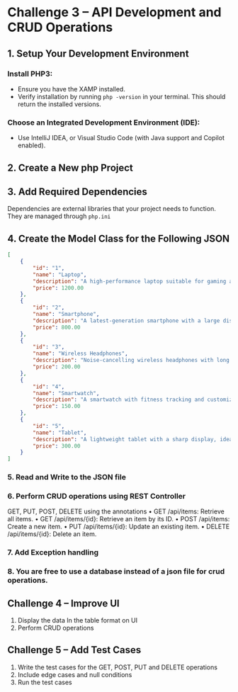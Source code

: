 # Challenge 3 – API Development and CRUD Operations

## 1. Setup Your Development Environment

### Install PHP3:
- Ensure you have the XAMP installed.
- Verify installation by running `php -version` in your terminal. This should return the installed versions.

### Choose an Integrated Development Environment (IDE):
- Use IntelliJ IDEA, or Visual Studio Code (with Java support and Copilot enabled).

## 2. Create a New php Project

## 3. Add Required Dependencies
Dependencies are external libraries that your project needs to function. They are managed through `php.ini`

## 4. Create the Model Class for the Following JSON

```json
[
    {
        "id": "1",
        "name": "Laptop",
        "description": "A high-performance laptop suitable for gaming and work.",
        "price": 1200.00
    },
    {
        "id": "2",
        "name": "Smartphone",
        "description": "A latest-generation smartphone with a large display and powerful camera.",
        "price": 800.00
    },
    {
        "id": "3",
        "name": "Wireless Headphones",
        "description": "Noise-cancelling wireless headphones with long battery life.",
        "price": 200.00
    },
    {
        "id": "4",
        "name": "Smartwatch",
        "description": "A smartwatch with fitness tracking and customizable watch faces.",
        "price": 150.00
    },
    {
        "id": "5",
        "name": "Tablet",
        "description": "A lightweight tablet with a sharp display, ideal for reading and browsing.",
        "price": 300.00
    }
]
```
### 5. Read and Write to the JSON file 
### 6. Perform CRUD operations using REST Controller 
GET, PUT, POST, DELETE using the annotations 
•	GET /api/items: Retrieve all items. 
•	GET /api/items/{id}: Retrieve an item by its ID. 
•	POST /api/items: Create a new item. 
•	PUT /api/items/{id}: Update an existing item. 
•	DELETE /api/items/{id}: Delete an item. 

### 7. Add Exception handling
### 8. You are free to use a database instead of a json file for crud operations.
 
## Challenge 4 – Improve UI
1.	Display the data In the table format on UI 
2.	Perform CRUD operations 

## Challenge 5 – Add Test Cases
1.	Write the test cases for the GET, POST, PUT and DELETE operations 
2.	Include edge cases and null conditions 
3.	Run the test cases 